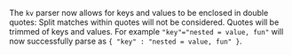 The `kv` parser now allows for keys and values to be enclosed in double quotes:
Split matches within quotes will not be considered. Quotes will be trimmed of
keys and values. For example `"key"="nested = value, fun"` will now successfully
parse as `{ "key" : "nested = value, fun" }`.
